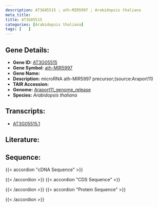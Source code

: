 ```yaml
---
description: AT3G05515 ; ath-MIR5997 ; Arabidopsis thaliana
meta_title:
title: AT3G05515
categories: [Arabidopsis thaliana]
tags: [   ]
---
```


## Gene Details:
- **Gene ID:** [AT3G05515](https://www.arabidopsis.org/locus?name=AT3G05515)
- **Gene Symbol:** <u>ath-MIR5997</u>
- **Gene Name:** 
- **Description:**   microRNA ath-MIR5997 precursor;(source:Araport11)
- **TAIR Accession:** 
- **Genome:** [Araport11_genome_release](https://www.arabidopsis.org/download/list?dir=Genes%2FAraport11_genome_release)
- **Species:** *Arabidopsis thaliana*

## Transcripts:
   -  [AT3G05515.1](https://www.arabidopsis.org/gene?name=AT3G05515.1)
## Literature:
## Sequence:
{{< accordion "cDNA Sequence" >}}

{{< /accordion >}}
{{< accordion "CDS Sequence" >}}

{{< /accordion >}}
{{< accordion "Protein Sequence" >}}

{{< /accordion >}}
